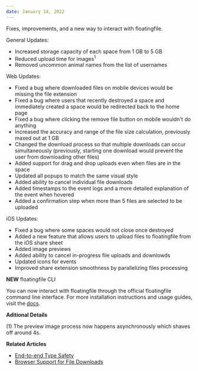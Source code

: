 ```yaml
---
date: January 14, 2022
---
```


Fixes, improvements, and a new way to interact with floatingfile.

General Updates:

- Increased storage capacity of each space from 1 GB to 5 GB
- Reduced upload time for images<sup>1</sup>
- Removed uncommon animal names from the list of usernames

Web Updates:

- Fixed a bug where downloaded files on mobile devices would be missing the file extension
- Fixed a bug where users that recently destroyed a space and immediately created a space would be redirected back to the home page
- Fixed a bug where clicking the remove file button on mobile wouldn't do anything
- Increased the accuracy and range of the file size calculation, previously maxed out at 1 GB
- Changed the download process so that multiple downloads can occur simultaneously (previously, starting one download would prevent the user from downloading other files)
- Added support for drag and drop uploads even when files are in the space
- Updated all popups to match the same visual style
- Added ability to cancel individual file downloads
- Added timestamps to the event logs and a more detailed explanation of the event when hovered
- Added a confirmation step when more than 5 files are selected to be uploaded

iOS Updates:

- Fixed a bug where some spaces would not close once destroyed
- Added a new feature that allows users to upload files to floatingfile from the iOS share sheet
- Added image previews
- Added ability to cancel in-progress file uploads and downlowds
- Updated icons for events
- Improved share extension smoothness by parallelizing files processing

**NEW** floatingfile CLI

You can now interact with floatingfile through the official floatingfile command line interface. For more installation instructions and usage guides, visit the [docs](/cli).

**Aditional Details**

(1) The preview image process now happens asynchronously which shaves off around 4s.

**Related Articles**

- [End-to-end Type Safety](/engineering/e2e-type-safety)
- [Browser Support for File Downloads](/engineering/browser-support)
